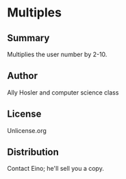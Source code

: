 Multiples
=========

Summary
-------
Multiplies the user number by 2-10.

Author
------
Ally Hosler and computer science class

License
-------
Unlicense.org

Distribution
------------
Contact Eino; he'll sell you a copy.